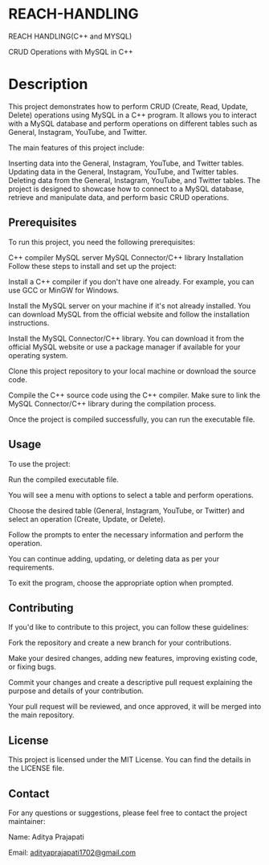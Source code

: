# REACH-HANDLING
REACH HANDLING(C++ and MYSQL)

CRUD Operations with MySQL in C++

# Description
This project demonstrates how to perform CRUD (Create, Read, Update, Delete) operations using MySQL in a C++ program. It allows you to interact with a MySQL database and perform operations on different tables such as General, Instagram, YouTube, and Twitter.

The main features of this project include:

Inserting data into the General, Instagram, YouTube, and Twitter tables.
Updating data in the General, Instagram, YouTube, and Twitter tables.
Deleting data from the General, Instagram, YouTube, and Twitter tables.
The project is designed to showcase how to connect to a MySQL database, retrieve and manipulate data, and perform basic CRUD operations.

## Prerequisites
To run this project, you need the following prerequisites:

C++ compiler
MySQL server
MySQL Connector/C++ library
Installation
Follow these steps to install and set up the project:

Install a C++ compiler if you don't have one already. For example, you can use GCC or MinGW for Windows.

Install the MySQL server on your machine if it's not already installed. You can download MySQL from the official website and follow the installation instructions.

Install the MySQL Connector/C++ library. You can download it from the official MySQL website or use a package manager if available for your operating system.

Clone this project repository to your local machine or download the source code.

Compile the C++ source code using the C++ compiler. Make sure to link the MySQL Connector/C++ library during the compilation process.

Once the project is compiled successfully, you can run the executable file.

## Usage
To use the project:

Run the compiled executable file.

You will see a menu with options to select a table and perform operations.

Choose the desired table (General, Instagram, YouTube, or Twitter) and select an operation (Create, Update, or Delete).

Follow the prompts to enter the necessary information and perform the operation.

You can continue adding, updating, or deleting data as per your requirements.

To exit the program, choose the appropriate option when prompted.

## Contributing
If you'd like to contribute to this project, you can follow these guidelines:

Fork the repository and create a new branch for your contributions.

Make your desired changes, adding new features, improving existing code, or fixing bugs.

Commit your changes and create a descriptive pull request explaining the purpose and details of your contribution.

Your pull request will be reviewed, and once approved, it will be merged into the main repository.

## License
This project is licensed under the MIT License. You can find the details in the LICENSE file.

## Contact
For any questions or suggestions, please feel free to contact the project maintainer:

Name: Aditya Prajapati

Email: adityaprajapati1702@gmail.com

